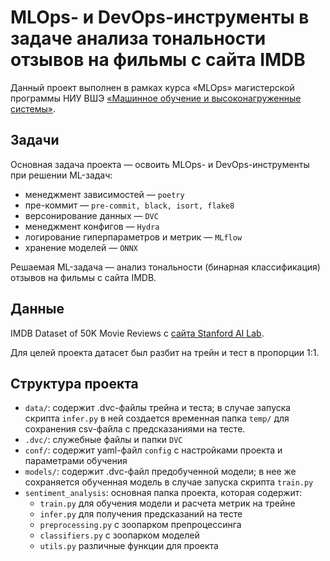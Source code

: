 # MLOps- и DevOps-инструменты в задаче анализа тональности отзывов на фильмы c сайта IMDB

Данный проект выполнен в рамках курса «MLOps» магистерской программы НИУ ВШЭ
[«Машинное обучение и высоконагруженные системы»](https://www.hse.ru/ma/mlds/).

## Задачи

Основная задача проекта — освоить MLOps- и DevOps-инструменты при решении
ML-задач:

- менеджмент зависимостей — `poetry`
- пре-коммит — `pre-commit, black, isort, flake8`
- версонирование данных — `DVC`
- менеджмент конфигов — `Hydra`
- логирование гиперпараметров и метрик — `MLflow`
- хранение моделей — `ONNX`

Решаемая ML-задача — анализ тональности (бинарная классификация) отзывов на
фильмы с сайта IMDB.

## Данные

IMDB Dataset of 50K Movie Reviews c
[сайта Stanford AI Lab](https://ai.stanford.edu/~amaas/data/sentiment/).

Для целей проекта датасет был разбит на трейн и тест в пропорции 1:1.

## Структура проекта

- `data/`: содержит .dvc-файлы трейна и теста; в случае запуска скрипта
  `infer.py` в ней создается временная папка `temp/` для сохранения csv-файла с
  предсказаниями на тесте.
- `.dvc/`: служебные файлы и папки `DVC`
- `conf/`: содержит yaml-файл `config` с настройками проекта и параметрами
  обучения
- `models/`: содержит .dvc-файл предобученной модели; в нее же сохраняется
  обученная модель в случае запуска скрипта `train.py`
- `sentiment_analysis`: основная папка проекта, которая содержит:
  - `train.py` для обучения модели и расчета метрик на трейне
  - `infer.py` для получения предсказаний на тесте
  - `preprocessing.py` с зоопарком препроцессинга
  - `classifiers.py` с зоопарком моделей
  - `utils.py` различные функции для проекта
